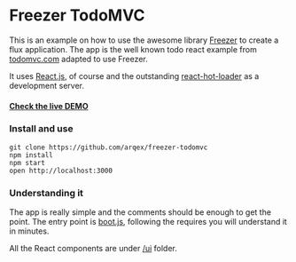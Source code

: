 Freezer TodoMVC
=====================

This is an example on how to use the awesome library [Freezer](https://github.com/arqex/freezer) to create a flux application. The app is the well known todo react example from [todomvc.com](http://todomvc.com/) adapted to use Freezer.

It uses [React.js](https://facebook.github.io/react/), of course and the outstanding [react-hot-loader](https://github.com/gaearon/react-hot-loader) as a development server.

#### [Check the live DEMO](https://freezer-todomvc.firebaseapp.com/)

### Install and use

```
git clone https://github.com/arqex/freezer-todomvc
npm install
npm start
open http://localhost:3000
```

### Understanding it
The app is really simple and the comments should be enough to get the point. The entry point is [boot.js](https://github.com/arqex/freezer-todomvc/blob/master/src/boot.js), following the requires you will understand it in minutes.

All the React components are under [/ui](https://github.com/arqex/freezer-todomvc/tree/master/src/ui) folder.
